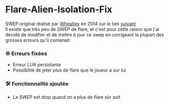 # Flare-Alien-Isolation-Fix

SWEP original réalisé par [Wheatley](https://steamcommunity.com/id/wheatley_wl) en 2014 sur le lien [suivant](https://steamcommunity.com/sharedfiles/filedetails/?id=366454508)<br>
Il existe que très peu de SWEP de flare, et c'est pour cette raison que j'ai décidé de modifier et de mettre à jour ce swep en corrigeant la plupart des grosses erreurs qu'il contenait <br>

### ⚙️ Erreurs fixées
- Erreur LUA persistante
- Possibilité de jeter plus de flare que le joueur a sur lui 

### 🛠️ Fonctionnalité ajoutée
- Le SWEP est drop quand on a plus de flare sûr soit
